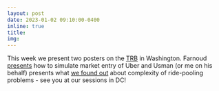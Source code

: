 ```yaml
---
layout: post
date: 2023-01-02 09:10:00-0400
inline: true
title:
img:
---
```


This week we present two posters on the [TRB](https://www.trb.org/AnnualMeeting/AnnualMeeting.aspx) in Washington. Farnoud [presents](/./assets/pdf/FarnoudTRB_poster.pdf)  how to simulate market entry of Uber and Usman (or me on his behalf) presents what [we found out](/./assets/pdf/usman_poster.pdf) about complexity of ride-pooling problems - see you at our sessions in DC!
